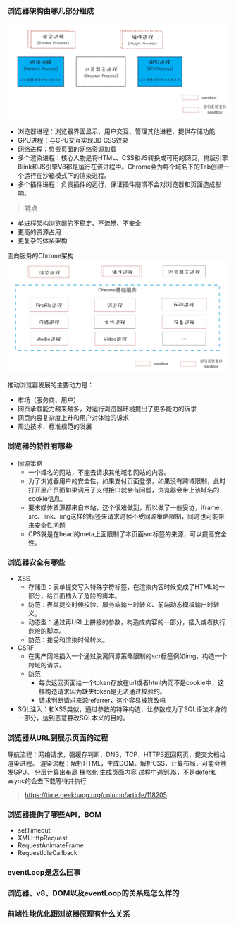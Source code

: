 ### 浏览器架构由哪几部分组成
![现多进程架构](现多进程架构.png)
- 浏览器进程：浏览器界面显示、用户交互、管理其他进程、提供存储功能
- GPU进程：与CPU交互实现3D CSS效果
- 网络进程：负责页面的网络资源加载
- 多个渲染进程：核心人物是将HTML、CSS和JS转换成可用的网页，排版引擎Blink和JS引擎V8都是运行在该进程中。Chrome会为每个域名下的Tab创建一个运行在沙箱模式下的渲染进程。
- 多个插件进程：负责插件的运行，保证插件崩溃不会对浏览器和页面造成影响。

> 特点
- 单进程架构浏览器的不稳定、不流畅、不安全
- 更高的资源占用
- 更复杂的体系架构

面向服务的Chrome架构
![未来架构](./未来架构.webp)

推动浏览器发展的主要动力是：
- 市场（服务商、用户）
- 网页承载能力越来越多，对运行浏览器环境提出了更多能力的诉求
- 网页内容复杂度上升和用户对体验的诉求
- 周边技术、标准规范的发展

### 浏览器的特性有哪些
- 同源策略
    - 一个域名的网站，不能去请求其他域名网站的内容。
    - 为了浏览器用户的安全性，如果支付页面登录，如果没有跨域限制，此时打开黑产页面如果调用了支付接口就会有问题，浏览器会带上该域名的cookie信息。
    - 要求媒体资源都来自本站，这个很难做到，所以做了一些妥协，iframe、src、link、img这样的标签来请求时候不受同源策略限制，同时也可能带来安全性问题
    - CPS就是在head的meta上面限制了本页面src标签的来源，可以提高安全性。

### 浏览器安全有哪些
- XSS
    - 存储型：表单提交写入特殊字符标签，在渲染内容时候变成了HTML的一部分，给页面插入了危险的脚本。
    - 防范：表单提交时候校验、服务端输出时转义、前端动态模板输出时转义。
    - 动态型：通过再URL上拼接的参数，构造成内容的一部分，插入或者执行危险的脚本。
    - 防范：接受和渲染时候转义。
- CSRF
    - 在黑产网站插入一个通过脱离同源策略限制的scr标签例如img，构造一个跨域的请求。
    - 防范
        - 每次返回页面给一个token存放在url或者html内而不是cookie中，这样构造请求因为缺失token是无法通过校验的。
        - 请求判断请求来源referrer，这个容易被篡改吗
- SQL注入：和XSS类似，通过参数的特殊构造，让参数成为了SQL语法本身的一部分，达到恶意篡改SQL本义的目的。

### 浏览器从URL到展示页面的过程
导航流程：网络请求，强缓存判断，DNS，TCP、HTTPS返回网页，提交文档给渲染进程。
渲染流程：解析HTML，生成DOM。解析CSS，计算布局，可能会触发GPU。
分层计算出布局
栅格化
生成页面内容
过程中遇到JS，不是defer和async的会去下载等待并执行

> https://time.geekbang.org/column/article/118205

### 浏览器提供了哪些API，BOM
- setTimeout
- XMLHttpRequest
- RequestAnimateFrame
- RequestIdleCallback

### eventLoop是怎么回事

### 浏览器、v8、DOM以及eventLoop的关系是怎么样的

### 前端性能优化跟浏览器原理有什么关系
